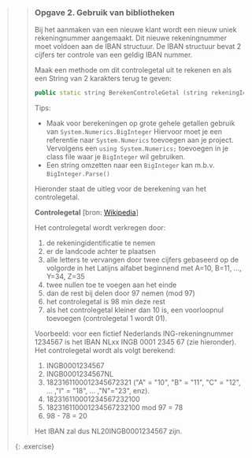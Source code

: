 >>### Opgave 2. Gebruik van bibliotheken
>>
>>Bij het aanmaken van een nieuwe klant wordt een nieuw uniek rekeningnummer aangemaakt.
>>Dit nieuwe rekeningnummer moet voldoen aan de IBAN structuur.
>>De IBAN structuur bevat 2 cijfers ter controle van een geldig IBAN nummer.
>>
>>Maak een methode om dit controlegetal uit te rekenen en als een String
>>van 2 karakters terug te geven:
>>
>>```cpp
>>public static string BerekenControleGetal (string rekeningIdentificatie, string landcode)
>>```
>>
>>Tips:
>>- Maak voor berekeningen op grote gehele getallen gebruik van `System.Numerics.BigInteger`
>>Hiervoor moet je een referentie naar `System.Numerics` toevoegen aan je project.
>>Vervolgens een `using System.Numerics;` toevoegen in je class file waar
>>je `BigInteger` wil gebruiken.
>>- Een string omzetten naar een `BigInteger` kan m.b.v. `BigInteger.Parse()`
>>
>>Hieronder staat de uitleg voor de berekening van het controlegetal.
>>
>>**Controlegetal**
>>\[bron: [Wikipedia](https://nl.wikipedia.org/wiki/International_Bank_Account_Number#Structuur)\]
>>
>>Het controlegetal wordt verkregen door:
>>1.	de rekeningidentificatie te nemen
>>2.	er de landcode achter te plaatsen
>>3.	alle letters te vervangen door twee cijfers gebaseerd op de volgorde in het
>>Latijns alfabet beginnend met A=10, B=11, ..., Y=34, Z=35
>>4.	twee nullen toe te voegen aan het einde
>>5.	dan de rest bij delen door 97 nemen (mod 97)
>>6.	het controlegetal is 98 min deze rest
>>7.	als het controlegetal kleiner dan 10 is, een voorloopnul toevoegen
>>(controlegetal 1 wordt 01).
>>
>>Voorbeeld: voor een fictief Nederlands ING-rekeningnummer 1234567 is het
>>IBAN NLxx INGB 0001 2345 67 (zie hieronder). Het controlegetal wordt als volgt berekend:
>>
>>1.	INGB0001234567
>>2.	INGB0001234567NL
>>3.	1823161100012345672321 ("A" = "10", "B" = "11", "C" = "12", ... ,"I" = "18", ... ,"N"="23", enz).
>>4.	182316110001234567232100
>>5.	182316110001234567232100 mod 97 = 78
>>6.	98 - 78 = 20
>>
>>Het IBAN zal dus NL20INGB0001234567 zijn.
>>
>{: .exercise}